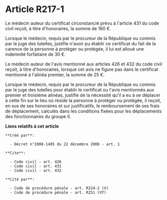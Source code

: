 # Article R217-1

Le médecin auteur du certificat circonstancié prévu à l'article 431 du code civil reçoit, à titre d'honoraires, la somme de
160 €. 

Lorsque le médecin, requis par le procureur de la République ou commis par le juge des tutelles, justifie n'avoir pu établir
ce certificat du fait de la carence de la personne à protéger ou protégée, il lui est alloué une indemnité forfaitaire de 30
€. 

Le médecin auteur de l'avis mentionné aux articles 426 et 432 du code civil reçoit, à titre d'honoraires, lorsque cet avis ne
figure pas dans le certificat mentionné à l'alinéa premier, la somme de 25 €. 

Lorsque le médecin, requis par le procureur de la République ou commis par le juge des tutelles pour établir le certificat ou
l'avis mentionnés aux premier et troisième alinéas, justifie de la nécessité qu'il a eu à se déplacer à cette fin sur le lieu
où réside la personne à protéger ou protégée, il reçoit, en sus de ses honoraires et sur justificatifs, le remboursement de
ses frais de déplacement, calculés dans les conditions fixées pour les déplacements des fonctionnaires du groupe II.

**Liens relatifs à cet article**

	**Créé par**:

	  - Décret n°2008-1485 du 22 décembre 2008 - art. 1

	**Cite**:

	  - Code civil - art. 426
	  - Code civil - art. 431
	  - Code civil - art. 432

	**Cité par**:

	  - Code de procédure pénale - art. R224-2 (V)
	  - Code de procédure pénale - art. R251 (VT)
